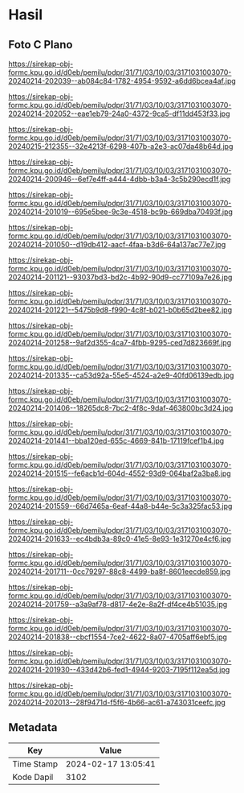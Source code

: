 # Hasil

## Foto C Plano

https://sirekap-obj-formc.kpu.go.id/d0eb/pemilu/pdpr/31/71/03/10/03/3171031003070-20240214-202039--ab084c84-1782-4954-9592-a6dd6bcea4af.jpg

https://sirekap-obj-formc.kpu.go.id/d0eb/pemilu/pdpr/31/71/03/10/03/3171031003070-20240214-202052--eae1eb79-24a0-4372-9ca5-df11dd453f33.jpg

https://sirekap-obj-formc.kpu.go.id/d0eb/pemilu/pdpr/31/71/03/10/03/3171031003070-20240215-212355--32e4213f-6298-407b-a2e3-ac07da48b64d.jpg

https://sirekap-obj-formc.kpu.go.id/d0eb/pemilu/pdpr/31/71/03/10/03/3171031003070-20240214-200946--6ef7e4ff-a444-4dbb-b3a4-3c5b290ecd1f.jpg

https://sirekap-obj-formc.kpu.go.id/d0eb/pemilu/pdpr/31/71/03/10/03/3171031003070-20240214-201019--695e5bee-9c3e-4518-bc9b-669dba70493f.jpg

https://sirekap-obj-formc.kpu.go.id/d0eb/pemilu/pdpr/31/71/03/10/03/3171031003070-20240214-201050--d19db412-aacf-4faa-b3d6-64a137ac77e7.jpg

https://sirekap-obj-formc.kpu.go.id/d0eb/pemilu/pdpr/31/71/03/10/03/3171031003070-20240214-201121--93037bd3-bd2c-4b92-90d9-cc77109a7e26.jpg

https://sirekap-obj-formc.kpu.go.id/d0eb/pemilu/pdpr/31/71/03/10/03/3171031003070-20240214-201221--5475b9d8-f990-4c8f-b021-b0b65d2bee82.jpg

https://sirekap-obj-formc.kpu.go.id/d0eb/pemilu/pdpr/31/71/03/10/03/3171031003070-20240214-201258--9af2d355-4ca7-4fbb-9295-ced7d823669f.jpg

https://sirekap-obj-formc.kpu.go.id/d0eb/pemilu/pdpr/31/71/03/10/03/3171031003070-20240214-201335--ca53d92a-55e5-4524-a2e9-40fd06139edb.jpg

https://sirekap-obj-formc.kpu.go.id/d0eb/pemilu/pdpr/31/71/03/10/03/3171031003070-20240214-201406--18265dc8-7bc2-4f8c-9daf-463800bc3d24.jpg

https://sirekap-obj-formc.kpu.go.id/d0eb/pemilu/pdpr/31/71/03/10/03/3171031003070-20240214-201441--bba120ed-655c-4669-841b-17119fcef1b4.jpg

https://sirekap-obj-formc.kpu.go.id/d0eb/pemilu/pdpr/31/71/03/10/03/3171031003070-20240214-201515--fe6acb1d-604d-4552-93d9-064baf2a3ba8.jpg

https://sirekap-obj-formc.kpu.go.id/d0eb/pemilu/pdpr/31/71/03/10/03/3171031003070-20240214-201559--66d7465a-6eaf-44a8-b44e-5c3a325fac53.jpg

https://sirekap-obj-formc.kpu.go.id/d0eb/pemilu/pdpr/31/71/03/10/03/3171031003070-20240214-201633--ec4bdb3a-89c0-41e5-8e93-1e31270e4cf6.jpg

https://sirekap-obj-formc.kpu.go.id/d0eb/pemilu/pdpr/31/71/03/10/03/3171031003070-20240214-201711--0cc79297-88c8-4499-ba8f-8601eecde859.jpg

https://sirekap-obj-formc.kpu.go.id/d0eb/pemilu/pdpr/31/71/03/10/03/3171031003070-20240214-201759--a3a9af78-d817-4e2e-8a2f-df4ce4b51035.jpg

https://sirekap-obj-formc.kpu.go.id/d0eb/pemilu/pdpr/31/71/03/10/03/3171031003070-20240214-201838--cbcf1554-7ce2-4622-8a07-4705aff6ebf5.jpg

https://sirekap-obj-formc.kpu.go.id/d0eb/pemilu/pdpr/31/71/03/10/03/3171031003070-20240214-201930--433d42b6-fed1-4944-9203-7195f112ea5d.jpg

https://sirekap-obj-formc.kpu.go.id/d0eb/pemilu/pdpr/31/71/03/10/03/3171031003070-20240214-202013--28f9471d-f5f6-4b66-ac61-a743031ceefc.jpg


## Metadata

| Key        | Value               |
| ---------- | ------------------- |
| Time Stamp | 2024-02-17 13:05:41 |
| Kode Dapil | 3102                |




